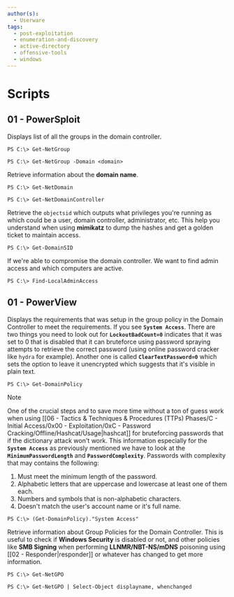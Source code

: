 ```yaml
---
author(s):
  - Userware
tags:
  - post-exploitation
  - enumeration-and-discovery
  - active-directory
  - offensive-tools
  - windows
---
```

# Scripts

## 01 - PowerSploit

Displays list of all the groups in the domain controller.

```
PS C:\> Get-NetGroup

PS C:\> Get-NetGroup -Domain <domain>
```

Retrieve information about the **domain name**.

```
PS C:\> Get-NetDomain

PS C:\> Get-NetDomainController
```

Retrieve the `objectsid` which outputs what privileges you're running as which could be a user, domain controller, administrator, etc. This help you understand when using **mimikatz** to dump the hashes and get a golden ticket to maintain access.

```
PS C:\> Get-DomainSID
```

If we're able to compromise the domain controller. We want to find admin access and which computers are active.

```
PS C:\> Find-LocalAdminAccess
```

## 01 - PowerView

Displays the requirements that was setup in the group policy in the Domain Controller to meet the requirements. If you see **`System Access`**. There are two things you need to look out for **`LockoutBadCount=0`** indicates that it was set to 0 that is disabled that it can bruteforce using password spraying attempts to retrieve the correct password (using online password cracker like `hydra` for example). Another one is called **`ClearTextPassword=0`** which sets the option to leave it unencrypted which suggests that it's visible in plain text.

```
PS C:\> Get-DomainPolicy
```


> [!NOTE]
> One of the crucial steps and to save more time without a ton of guess work when using [[06 - Tactics & Techniques & Procedures (TTPs) Phases/C - Initial Access/0x00 - Exploitation/0xC - Password Cracking/Offline/Hashcat/Usage|hashcat]] for bruteforcing passwords that if the dictionary attack won't work. This information especially for the **`System Access`** as previously mentioned we have to look at the **`MinimumPasswordLength`** and **`PasswordComplexity`**. Passwords with complexity that may contains the following:
> 1. Must meet the minimum length of the password.
> 2. Alphabetic letters that are uppercase and lowercase at least one of them each.
> 3. Numbers and symbols that is non-alphabetic characters.
> 4. Doesn't match the user's account name or it's full name.

```
PS C:\> (Get-DomainPolicy)."System Access"
```

Retrieve information about Group Policies for the Domain Controller. This is useful to check if **Windows Security** is disabled or not, and other policies like **SMB Signing** when performing **LLNMR/NBT-NS/mDNS** poisoning using [[02 - Responder|responder]] or whatever has changed to get more information.

```
PS C:\> Get-NetGPO

PS C:\> Get-NetGPO | Select-Object displayname, whenchanged
```